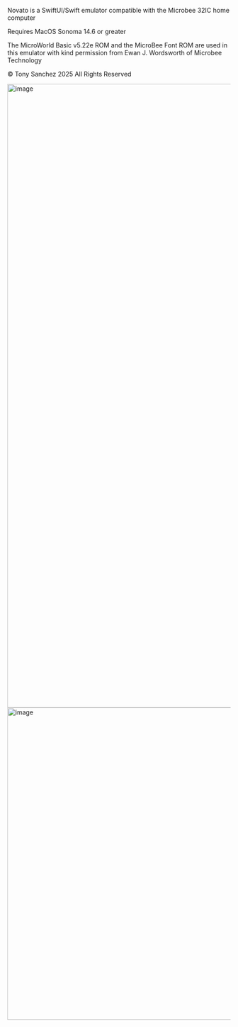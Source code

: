 Novato is a SwiftUI/Swift emulator compatible with the Microbee 32IC home computer

Requires MacOS Sonoma 14.6 or greater

The MicroWorld Basic v5.22e ROM and the MicroBee Font ROM are used in this emulator with kind permission from Ewan J. Wordsworth of Microbee Technology

© Tony Sanchez 2025 All Rights Reserved

<img width="2142" height="1408" alt="image" src="https://github.com/user-attachments/assets/47b61fa1-655f-4026-a71c-4bbdd0300d8c" />

<img width="1012" height="705" alt="image" src="https://github.com/user-attachments/assets/adce08ae-8b47-435a-abc1-9ebd24cd5253" />



